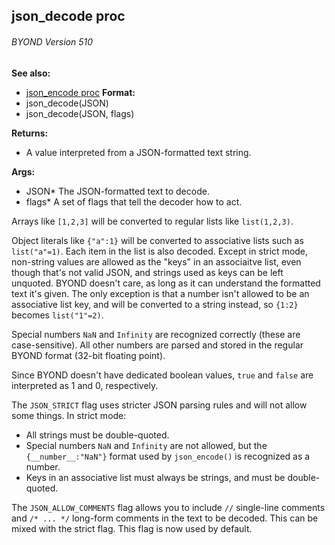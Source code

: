 ## json_decode proc 
###### BYOND Version 510
**See also:**
*   [json_encode proc](/ref/proc/json_encode.md) <!-- -->
**Format:**
*   json_decode(JSON)
*   json_decode(JSON, flags)
<!-- -->
**Returns:**
*   A value interpreted from a JSON-formatted text string.
<!-- -->
**Args:**
*   JSON* The JSON-formatted text to decode.
*   flags* A set of flags that tell the decoder how to act.


Arrays like `[1,2,3]` will be converted to regular lists like
`list(1,2,3)`. 

Object literals like `{"a":1}` will be converted
to associative lists such as `list("a"=1)`. Each item in the list is
also decoded. Except in strict mode, non-string values are allowed as
the \"keys\" in an associaitve list, even though that\'s not valid JSON,
and strings used as keys can be left unquoted. BYOND doesn\'t care, as
long as it can understand the formatted text it\'s given. The only
exception is that a number isn\'t allowed to be an associative list key,
and will be converted to a string instead, so `{1:2}` becomes
`list("1"=2)`. 

Special numbers `NaN` and `Infinity` are
recognized correctly (these are case-sensitive). All other numbers are
parsed and stored in the regular BYOND format (32-bit floating point).


Since BYOND doesn\'t have dedicated boolean values, `true` and
`false` are interpreted as 1 and 0, respectively. 

The
`JSON_STRICT` flag uses stricter JSON parsing rules and will not allow
some things. In strict mode:
-   All strings must be double-quoted.
-   Special numbers `NaN` and `Infinity` are not allowed, but the
    `{__number__:"NaN"}` format used by `json_encode()` is recognized as
    a number.
-   Keys in an associative list must always be strings, and must be
    double-quoted.


The `JSON_ALLOW_COMMENTS` flag allows you to include `//`
single-line comments and `/* ... */` long-form comments in the text to
be decoded. This can be mixed with the strict flag. This flag is now
used by default.